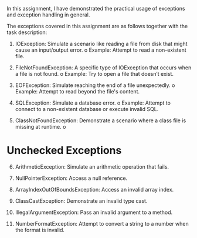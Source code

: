 In this assignment, I have demonstrated the practical usage of exceptions and exception handling
in general. 

The exceptions covered in this assignment are as follows together with the task description:

1. IOException:
Simulate a scenario like reading a file from disk that might cause an input/output error.
o Example: Attempt to read a non-existent file.

2. FileNotFoundException:
A specific type of IOException that occurs when a file is not found.
o Example: Try to open a file that doesn’t exist.

3. EOFException:
Simulate reaching the end of a file unexpectedly.
o Example: Attempt to read beyond the file's content.

4. SQLException:
Simulate a database error.
o Example: Attempt to connect to a non-existent database or execute invalid SQL.

5. ClassNotFoundException:
Demonstrate a scenario where a class file is missing at runtime.
o

Unchecked Exceptions
===========================
6. ArithmeticException:
Simulate an arithmetic operation that fails.

7. NullPointerException:
Access a null reference.

8. ArrayIndexOutOfBoundsException:
Access an invalid array index.

9. ClassCastException:
Demonstrate an invalid type cast.

10. IllegalArgumentException:
Pass an invalid argument to a method.

11. NumberFormatException:
Attempt to convert a string to a number when the format is invalid.
